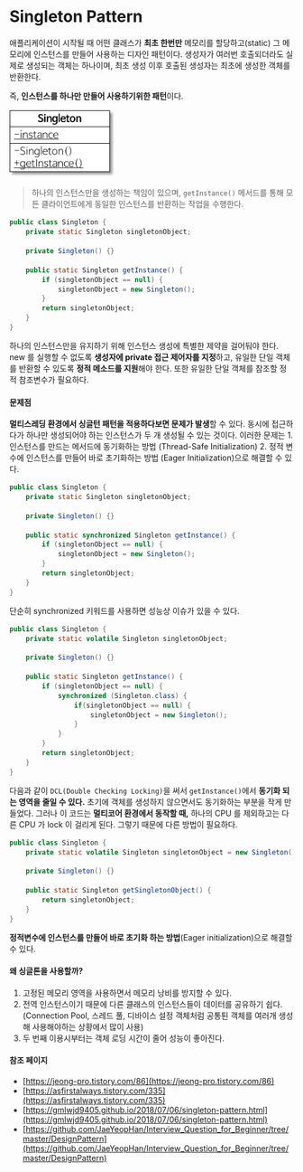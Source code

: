 # Singleton Pattern

애플리케이션이 시작될 때 어떤 클래스가 **최초 한번만** 메모리를 할당하고(static) 그 메모리에 인스턴스를 만들어 사용하는 디자인 패턴이다. 생성자가 여러번 호출되더라도 실제로 생성되는 객체는 하나이며, 최초 생성 이후 호출된 생성자는 최초에 생성한 객체를 반환한다.

즉, **인스턴스를 하나만 만들어 사용하기위한 패턴**이다.

<img src="./assets/singleton-example.png" style="zoom:48%;" />

> 하나의 인스턴스만을 생성하는 책임이 있으며, `getInstance()` 메서드를 통해 모든 클라이언트에게 동일한 인스턴스를 반환하는 작업을 수행한다.

```java
public class Singleton {
    private static Singleton singletonObject;

    private Singleton() {}

    public static Singleton getInstance() {
        if (singletonObject == null) {
            singletonObject = new Singleton();
        }
        return singletonObject;
    }
}
```

하나의 인스턴스만을 유지하기 위해 인스턴스 생성에 특별한 제약을 걸어둬야 한다. new 를 실행할 수 없도록 **생성자에 private 접근 제어자를 지정**하고, 유일한 단일 객체를 반환할 수 있도록 **정적 메소드를 지원**해야 한다. 또한 유일한 단일 객체를 참조할 정적 참조변수가 필요하다.



#### 문제점

**멀티스레딩 환경에서 싱글턴 패턴을 적용하다보면 문제가 발생**할 수 있다. 동시에 접근하다가 하나만 생성되어야 하는 인스턴스가 두 개 생성될 수 있는 것이다.  이러한 문제는  1. 인스턴스를 만드는 메서드에 동기화하는 방법 (Thread-Safe Initialization) 2. 정적 변수에 인스턴스를 만들어 바로 초기화하는 방법 (Eager Initialization)으로 해결할 수 있다.

```java
public class Singleton {
    private static Singleton singletonObject;

    private Singleton() {}

    public static synchronized Singleton getInstance() {
        if (singletonObject == null) {
            singletonObject = new Singleton();
        }
        return singletonObject;
    }
}
```

단순히 synchronized 키워드를 사용하면 성능상 이슈가 있을 수 있다.

```java
public class Singleton {
    private static volatile Singleton singletonObject;

    private Singleton() {}

    public static Singleton getInstance() {
        if (singletonObject == null) {
            synchronized (Singleton.class) {
                if(singletonObject == null) {
                    singletonObject = new Singleton();
                }
            }
        }
        return singletonObject;
    }
}
```

다음과 같이 `DCL(Double Checking Locking)`을 써서 `getInstance()`에서 **동기화 되는 영역을 줄일 수 있다.** 초기에 객체를 생성하지 않으면서도 동기화하는 부분을 작게 만들었다. 그러나 이 코드는 **멀티코어 환경에서 동작할 때,** 하나의 CPU 를 제외하고는 다른 CPU 가 lock 이 걸리게 된다. 그렇기 때문에 다른 방법이 필요하다.

```java
public class Singleton {
    private static volatile Singleton singletonObject = new Singleton();

    private Singleton() {}

    public static Singleton getSingletonObject() {
        return singletonObject;
    }
}
```

**정적변수에 인스턴스를 만들어 바로 초기화 하는 방법**(Eager initialization)으로 해결할 수 있다.

#### 왜 싱글톤을 사용할까?

1. 고정된 메모리 영역을 사용하면서 메모리 낭비를 방지할 수 있다.
2. 전역 인스턴스이기 때문에 다른 클래스의 인스턴스들이 데이터를 공유하기 쉽다. (Connection Pool,  스레드 풀, 디바이스 설정 객체처럼 공통퇸 객체를 여러개 생성해 사용해야하는 상황에서 많이 사용)
3. 두 번째 이용시부터는 객체 로딩 시간이 줄어 성능이 좋아진다.


#### 참조 페이지

- [https://jeong-pro.tistory.com/86](https://jeong-pro.tistory.com/86)
- [https://asfirstalways.tistory.com/335](https://asfirstalways.tistory.com/335)
- [https://gmlwjd9405.github.io/2018/07/06/singleton-pattern.html](https://gmlwjd9405.github.io/2018/07/06/singleton-pattern.html)
- [https://github.com/JaeYeopHan/Interview_Question_for_Beginner/tree/master/DesignPattern](https://github.com/JaeYeopHan/Interview_Question_for_Beginner/tree/master/DesignPattern)

